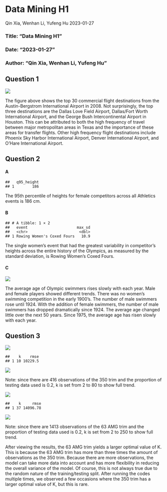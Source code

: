 Data Mining H1
================
Qin Xia, Wenhan Li, Yufeng Hu
2023-01-27

### Title: “Data Mining H1”

### Date: “2023-01-27”

### Author: “Qin Xia, Wenhan Li, Yufeng Hu”

## Question 1

![](H1_files/figure-gfm/unnamed-chunk-1-1.png)<!-- -->

The figure above shows the top 30 commercial flight destinations from
the Austin-Bergstrom International Airport in 2008. Not surprisingly,
the top three destinations are the Dallas Love Field Airport,
Dallas/Fort Worth International Airport, and the George Bush
Intercontinental Airport in Houston. This can be attributed to both the
high frequency of travel between major metropolitan areas in Texas and
the importance of these areas for transfer flights. Other high frequency
flight destinations include Phoenix Sky Harbor International Airport,
Denver International Airport, and O’Hare International Airport.

## Question 2

#### A

    ##   q95_height
    ## 1        186

The 95th percentile of heights for female competitors across all
Athletics events is 186 cm.

#### B

    ## # A tibble: 1 × 2
    ##   event                      max_sd
    ##   <chr>                       <dbl>
    ## 1 Rowing Women's Coxed Fours   10.9

The single women’s event that had the greatest variability in
competitor’s heights across the entire history of the Olympics, as
measured by the standard deviation, is Rowing Women’s Coxed Fours.

#### C

![](H1_files/figure-gfm/unnamed-chunk-4-1.png)<!-- -->

The average age of Olympic swimmers rises slowly with each year. Male
and female players showed different trends. There was no women’s
swimming competition in the early 1900’s. The number of male swimmers
rose until 1924. With the addition of female swimmers, the number of
male swimmers has dropped dramatically since 1924. The average age
changed little over the next 50 years. Since 1975, the average age has
risen slowly with each year.

## Question 3

![](H1_files/figure-gfm/unnamed-chunk-5-1.png)<!-- -->

    ##    k    rmse
    ## 1 10 10229.5

![](H1_files/figure-gfm/unnamed-chunk-5-2.png)<!-- -->

Note: since there are 416 observations of the 350 trim and the
proportion of testing data used is 0.2, k is set from 2 to 80 to show
full trend.

![](H1_files/figure-gfm/unnamed-chunk-6-1.png)<!-- -->

    ##    k     rmse
    ## 1 37 14096.78

![](H1_files/figure-gfm/unnamed-chunk-6-2.png)<!-- -->

Note: since there are 1413 observations of the 63 AMG trim and the
proportion of testing data used is 0.2, k is set from 2 to 250 to show
full trend.

After viewing the results, the 63 AMG trim yields a larger optimal value
of K. This is because the 63 AMG trim has more than three times the
amount of observations as the 350 trim. Because there are more
observations, the model can take more data into account and has more
flexibility in reducing the overall variance of the model. Of course,
this is not always true due to the random nature of the training/testing
split. After running the codes multiple times, we observed a few
occasions where the 350 trim has a larger optimal value of K, but this
is rare.
